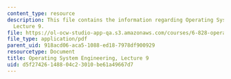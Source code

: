 ```yaml
---
content_type: resource
description: This file contains the information regarding Operating System Engineering,
  Lecture 9.
file: https://ol-ocw-studio-app-qa.s3.amazonaws.com/courses/6-828-operating-system-engineering-fall-2012/d5f27426148804c23010be61a49667d7_MIT6_828F12_lec9_notes.pdf
file_type: application/pdf
parent_uid: 918acd06-aca5-1088-ed18-7978df900929
resourcetype: Document
title: Operating System Engineering, Lecture 9
uid: d5f27426-1488-04c2-3010-be61a49667d7
---
```

